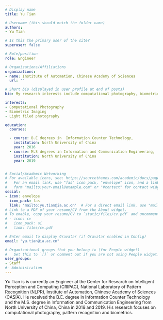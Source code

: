 ```yaml
---
# Display name
title: Yu Tian

# Username (this should match the folder name)
authors:
- Yu Tian

# Is this the primary user of the site?
superuser: false

# Role/position
role: Engineer

# Organizations/Affiliations
organizations:
- name: Institute of Automation, Chinese Academy of Sciences
  url: ""

# Short bio (displayed in user profile at end of posts)
bio: My research interests include computational photography, biometric imaging and light filed photography.

interests:
- Computational Photography
- Biometric Imaging
- Light filed photography

education:
  courses:

  - course: B.E degrees in  Information Counter Technology, 
    institution: North University of China
    year: 2016
  - course: M.S degrees in Information and Communication Engineering, 
    institution: North University of China
    year: 2019


# Social/Academic Networking
# For available icons, see: https://sourcethemes.com/academic/docs/page-builder/#icons
#   For an email link, use "fas" icon pack, "envelope" icon, and a link in the
#   form "mailto:your-email@example.com" or "#contact" for contact widget.
social:
- icon: envelope
  icon_pack: fas
  link: 'mailto:yu.tian@ia.ac.cn'  # For a direct email link, use "mailto:test@example.org".
# Link to a PDF of your resume/CV from the About widget.
# To enable, copy your resume/CV to `static/files/cv.pdf` and uncomment the lines below.
# - icon: cv
#   icon_pack: ai
#   link: files/cv.pdf

# Enter email to display Gravatar (if Gravatar enabled in Config)
email: "yu.tian@ia.ac.cn"

# Organizational groups that you belong to (for People widget)
#   Set this to `[]` or comment out if you are not using People widget.
user_groups:
- Staff
#- Administration
---
```

Yu Tian is is currently an Engineer at the Center for Research on Intelligent Perception and Computing (CRIPAC), National Laboratory of Pattern Recognition (NLPR), Institute of Automation, Chinese Academy of Sciences (CASIA). He received the B.E. degree in Information Counter Technology and the M.S. degree in Information and Communication Engineering from North University of China, China in 2016 and 2019. His research focuses on computational photography, pattern recognition and biometrics.
